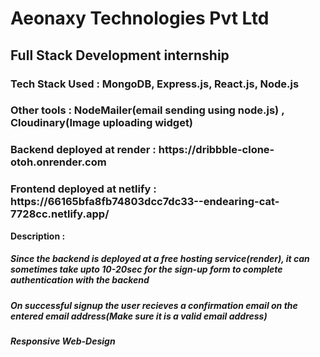 # Aeonaxy Technologies Pvt Ltd 

## Full Stack Development internship
<h3>Tech Stack Used : MongoDB, Express.js, React.js, Node.js</h3>
<h3> Other tools : NodeMailer(email sending using node.js) , Cloudinary(Image uploading widget) </h3>
<h3>Backend deployed at render : https://dribbble-clone-otoh.onrender.com</h3>
<h3>Frontend deployed at netlify : https://66165bfa8fb74803dcc7dc33--endearing-cat-7728cc.netlify.app/</h3>
<div>
<b>Description : </b>
<h5>Since the backend is deployed at a free hosting service(render), it can sometimes take upto 10-20sec for the sign-up form to complete authentication with the backend</h5>
<h5>On successful signup the user recieves a confirmation email on the entered email address(Make sure it is a valid email address)</h5>
<h5>Responsive Web-Design</h5>
</div>

